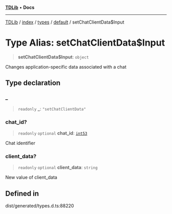 [**TDLib**](../../../../../../README.md) • **Docs**

***

[TDLib](../../../../../../modules.md) / [index](../../../../../README.md) / [types](../../../README.md) / [default](../README.md) / setChatClientData$Input

# Type Alias: setChatClientData$Input

> **setChatClientData$Input**: `object`

Changes application-specific data associated with a chat

## Type declaration

### \_

> `readonly` **\_**: `"setChatClientData"`

### chat\_id?

> `readonly` `optional` **chat\_id**: [`int53`](int53.md)

Chat identifier

### client\_data?

> `readonly` `optional` **client\_data**: `string`

New value of client_data

## Defined in

dist/generated/types.d.ts:88220
